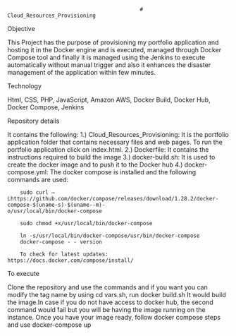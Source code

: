                                               # Cloud_Resources_Provisioning


Objective

  This Project has the purpose of provisioning my portfolio application and hosting it in the Docker engine and is executed, managed   through Docker Compose tool and finally it is managed using the Jenkins to execute automatically without manual trigger and also     it enhances the disaster management of the application within few minutes. 

Technology

  Html, CSS, PHP, JavaScript, Amazon AWS, Docker Build, Docker Hub, Docker Compose, Jenkins

Repository details

  It contains the following:
  1.) Cloud_Resources_Provisioning: It is the portfolio application folder that contains necessary files and web pages. To run the         portfolio application click on index.html. 
  2.) Dockerfile: It contains the instructions required to build the image
  3.) docker-build.sh: It is used to create the docker image and to push it to the Docker hub
  4.) docker-compose.yml:  The docker compose is installed and the following commands are used:
        
        sudo curl –Lhttps://github.com/docker/compose/releases/download/1.28.2/docker-compose-$(uname-s)-$(uname--m)-                       o/usr/local/bin/docker-compose
        
        sudo chmod +x/usr/local/bin/docker-compose
        
        ln -s/usr/local/bin/docker-compose/usr/bin/docker-compose
        docker-compose - - version

        To check for latest updates:  https://docs.docker.com/compose/install/ 



To execute 

  Clone the repository and use the commands and if you want you can modify the tag name by using cd vars.sh, run docker build.sh
  It would build the image.In case if you do not have access to docker hub, the second command would fail but you will be having the   image running on the instance. Once you have your image ready, follow docker compose steps and use docker-compose up





